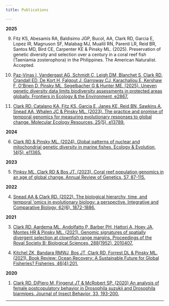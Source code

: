 ```yaml
---
title: Publications

---
```


**2025** 

9. Fitz KS, Abesamis RA, Baldisimo JGP, Bucol, AA, Clark RD, Garcia E, Lopez IR, Magnuson SF, Malabag MJ, Muallil RN, Parenti LR, Reid BR, Santos MD, Bird CE, Carpenter KE & Pinsky ML. (2025). Preservation of genetic diversity and selection over a century in a coral reef fish (Taeniamia zosterophora) in the Philippines. The American Naturalist. Accepted.

8. [Paz-Vinas I, Vandergast AG, Schmidt C, Leigh DM, Blanchet S, Clark RD, Crandall ED, De Kort H, Falgout J, Garroway CJ, Karachaliou E, Kershaw F, O'Brien D, Pinsky ML, Segelbacher G & Hunter ME. (2025). Uneven genetic diversity data limits biodiversity assessments in protected areas globally. Frontiers in Ecology & the Environment, e2867.](https://esajournals.onlinelibrary.wiley.com/doi/full/10.1002/fee.2867)

7. [Clark RD, Catalano KA, Fitz KS, Garcia E, Janes KE, Reid BN, Sawkins A, Snead AA, Whalen JC & Pinsky ML. (2023). The practice and promise of temporal genomics for measuring evolutionary responses to global change. Molecular Ecology Resources, 25(5), e13789.](https://onlinelibrary.wiley.com/doi/full/10.1111/1755-0998.13789)

**2024**

6. [Clark RD & Pinsky ML. (2024). Global patterns of nuclear and mitochondrial genetic diversity in marine fishes. Ecology & Evolution, 14(5), e11365.](https://onlinelibrary.wiley.com/doi/full/10.1002/ece3.11365)

**2023**

5. [Pinksy ML, Clark RD & Bos JT. (2023). Coral reef population genomics in an age of global change. Annual Review of Genetics, 57, 87-115.](https://www-annualreviews-org.ezproxy2.library.drexel.edu/doi/10.1146/annurev-genet-022123-102748)

**2022**

4. [Snead AA & Clark RD. (2022). The biological hierarchy, time, and temporal 'omics in evolutionary biology: a perspective. Integrative and Comparative Biology, 62(6), 1872-1886.](https://academic.oup.com/icb/article/62/6/1872/6691691)

**2021**

3. [Clark RD, Aardema ML, Andolfatto P, Barber PH, Hattori A, Hoey JA, Montes HR & Pinsky ML. (2021). Genomic signatures of spatially divergent selection at clownfish range margins. Proceedings of the Royal Society B: Biological Sciences, 288(1952), 2010407.](https://royalsocietypublishing.org/doi/full/10.1098/rspb.2021.0407)

2. [Kitchel ZK, Bandara RMWJ, Bos JT, Clark RD, Forrest DL & Pinsky ML. (2021). Book Review: Ocean Recovery: A Sustainable Future for Global Fisheries? Fisheries, 46(4):201.](https://doi.org/10.1002/fsh.10580)

**2020**

1. [Clark RD, DiPiero M, Fingerut JT & McRobert SP. (2020) An analysis of female postcopulatory behavior in Drosophila suzukii and Drosophila biarmipes. Journal of Insect Behavior, 33, 193-200.](https://link.springer.com/article/10.1007/s10905-020-09761-x)

---
